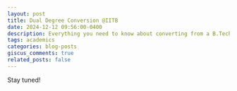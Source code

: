 ```yaml
---
layout: post
title: Dual Degree Conversion @IITB
date: 2024-12-12 09:56:00-0400
description: Everything you need to know about converting from a B.Tech. to a Dual Degree Program at EE, IIT Bombay
tags: academics
categories: blog-posts
giscus_comments: true
related_posts: false
---
```


Stay tuned!
